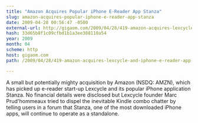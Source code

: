 ```yaml
---
title: "Amazon Acquires Popular iPhone E-Reader App Stanza"
slug: amazon-acquires-popular-iphone-e-reader-app-stanza
date: 2009-04-28 00:56:47 -0500
external-url: http://gigaom.com/2009/04/28/419-amazon-acquires-lexcycle-and-iphone-e-reader-app-stanza/
hash: 33d65b8f1c09cfbd1b1a3ee388110a54
year: 2009
month: 04
scheme: http
host: gigaom.com
path: /2009/04/28/419-amazon-acquires-lexcycle-and-iphone-e-reader-app-stanza/

---
```


A small but potentially mighty acquisition by Amazon (NSDQ: AMZN), which has picked up e-reader start-up Lexcycle and its popular iPhone application Stanza. No financial details were disclosed but Lexcycle founder Marc Prud'hommeaux tried to dispel the inevitable Kindle combo chatter by telling users in a forum that Stanza, one of the most downloaded iPhone apps, will continue to operate as a standalone. 
